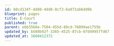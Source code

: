 ```yaml
---
id: 60cd134f-dd88-4dd8-8cf3-6a972ab6dd9b
blueprint: pages
title: E-Court
published: true
parent: ebb35b6e-7504-455d-89cd-76899ae1755b
updated_by: b508b92f-3365-4525-87cb-07d49957fd67
updated_at: 1660412372
---
```


